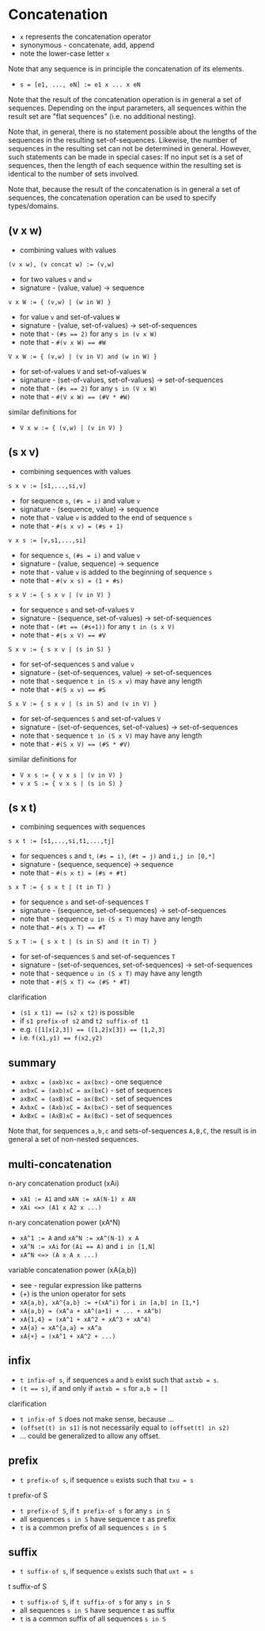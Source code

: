
<!-- ======================================================================= -->
# Concatenation

* `x` represents the concatenation operator
* synonymous - concatenate, add, append
* note the lower-case letter `x`

Note that any sequence is in principle the concatenation of its elements.

* `s = [e1, ..., eN] := e1 x ... x eN`

Note that the result of the concatenation operation is in general a set of
sequences. Depending on the input parameters, all sequences within the result
set are "flat sequences" (i.e. no additional nesting).

Note that, in general, there is no statement possible about the lengths of the
sequences in the resulting set-of-sequences. Likewise, the number of sequences
in the resulting set can not be determined in general. However, such statements
can be made in special cases: If no input set is a set of sequences, then the
length of each sequence within the resulting set is identical to the number of
sets involved.

Note that, because the result of the concatenation is in general a set of
sequences, the concatenation operation can be used to specify types/domains.

<!-- ======================================================================= -->
## (v x w)

* combining values with values

`(v x w), (v concat w) := (v,w)`

* for two values `v` and `w`
* signature - (value, value) -> sequence

`v x W := { (v,w) | (w in W) }`

* for value `v` and set-of-values `W`
* signature - (value, set-of-values) -> set-of-sequences
* note that - `(#s == 2)` for any `s in (v x W)`
* note that - `#(v x W) == #W`

`V x W := { (v,w) | (v in V) and (w in W) }`

* for set-of-values `V` and set-of-values `W`
* signature - (set-of-values, set-of-values) -> set-of-sequences
* note that - `(#s == 2)` for any `s in (V x W)`
* note that - `#(V x W) == (#V * #W)`

similar definitions for

* `V x w := { (v,w) | (v in V) }`

<!-- ======================================================================= -->
## (s x v)

* combining sequences with values

`s x v := [s1,...,si,v]`

* for sequence `s`, `(#s = i)` and value `v`
* signature - (sequence, value) -> sequence
* note that - value `v` is added to the end of sequence `s`
* note that - `#(s x v) = (#s + 1)`

`v x s := [v,s1,...,si]`

* for sequence `s`, `(#s = i)` and value `v`
* signature - (value, sequence) -> sequence
* note that - value `v` is added to the beginning of sequence `s`
* note that - `#(v x s) = (1 + #s)`

`s x V := { s x v | (v in V) }`

* for sequence `s` and set-of-values `V`
* signature - (sequence, set-of-values) -> set-of-sequences
* note that - `(#t == (#s+1))` for any `t in (s x V)`
* note that - `#(s x V) == #V`

`S x v := { s x v | (s in S) }`

* for set-of-sequences `S` and value `v`
* signature - (set-of-sequences, value) -> set-of-sequences
* note that - sequence `t in (S x v)` may have any length
* note that - `#(S x v) == #S`

`S x V := { s x v | (s in S) and (v in V) }`

* for set-of-sequences `S` and set-of-values `V`
* signature - (set-of-sequences, set-of-values) -> set-of-sequences
* note that - sequence `t in (S x V)` may have any length
* note that - `#(S x V) == (#S * #V)`

similar definitions for

* `V x s := { v x s | (v in V) }`
* `v x S := { v x s | (s in S) }`

<!-- ======================================================================= -->
## (s x t)

* combining sequences with sequences

`s x t := [s1,...,si,t1,...,tj]`

* for sequences `s` and `t`, `(#s = i)`, `(#t = j)` and `i,j in [0,*]`
* signature - (sequence, sequence) -> sequence
* note that - `#(s x t) = (#s + #t)`

`s x T := { s x t | (t in T) }`

* for sequence `s` and set-of-sequences `T`
* signature - (sequence, set-of-sequences) -> set-of-sequences
* note that - sequence `u in (S x T)` may have any length
* note that - `#(s x T) == #T`

`S x T := { s x t | (s in S) and (t in T) }`

* for set-of-sequences `S` and set-of-sequences `T`
* signature - (set-of-sequences, set-of-sequences) -> set-of-sequences
* note that - sequence `u in (S x T)` may have any length
* note that - `#(S x T) <= (#S * #T)`

clarification

* `(s1 x t1) == (s2 x t2)` is possible
* if `s1 prefix-of s2` and `t2 suffix-of t1`
* e.g. `([1]x[2,3]) == ([1,2]x[3]) == [1,2,3]`
* i.e. `f(x1,y1) == f(x2,y2)`

<!-- ======================================================================= -->
## summary

* `axbxc = (axb)xc = ax(bxc)` - one sequence
* `axbxC = (axb)xC = ax(bxC)` - set of sequences
* `axBxC = (axB)xC = ax(BxC)` - set of sequences
* `AxbxC = (Axb)xC = Ax(bxC)` - set of sequences
* `AxBxC = (AxB)xC = Ax(BxC)` - set of sequences

Note that, for sequences `a,b,c` and sets-of-sequences `A,B,C`,
the result is in general a set of non-nested sequences.

<!-- ======================================================================= -->
## multi-concatenation

n-ary concatenation product (xAi)

* `xA1 := A1` and `xAN := xA(N-1) x AN`
* `xAi <=> (A1 x A2 x ...)`

n-ary concatenation power (xA^N)

* `xA^1 := A` and `xA^N := xA^(N-1) x A`
* `xA^N := xAi` for `(Ai == A)` and `i in [1,N]`
* `xA^N <=> (A x A x ...)`

variable concatenation power (xA{a,b})

* see - regular expression like patterns
* (+) is the union operator for sets
* `xA{a,b}, xA^{a,b} := +(xA^i)` for `i in [a,b] in [1,*]`
* `xA{a,b} = (xA^a + xA^(a+1) + ... + xA^b)`
* `xA{1,4} = (xA^1 + xA^2 + xA^3 + xA^4)`
* `xA{a} = xA^{a,a} = xA^a`
* `xA{+} = (xA^1 + xA^2 + ...)`

<!-- ======================================================================= -->
## infix

* `t infix-of s`, if sequences `a` and `b` exist such that `axtxb = s`.
* `(t == s)`, if and only if `axtxb = s` for `a,b = []`

clarification

* `t infix-of S` does not make sense, because ...
* `(offset(t) in s1)` is not necessarily equal to `(offset(t) in s2)`
* ... could be generalized to allow any offset.

<!-- ======================================================================= -->
## prefix

* `t prefix-of s`, if sequence `u` exists such that `txu = s`

t prefix-of S

* `t prefix-of S`, if `t prefix-of s` for any `s in S`
* all sequences `s in S` have sequence `t` as prefix
* `t` is a common prefix of all sequences `s in S`

<!-- ======================================================================= -->
## suffix

* `t suffix-of s`, if sequence `u` exists such that `uxt = s`

t suffix-of S

* `t suffix-of S`, if `t suffix-of s` for any `s in S`
* all sequences `s in S` have sequence `t` as suffix
* `t` is a common suffix of all sequences `s in S`
